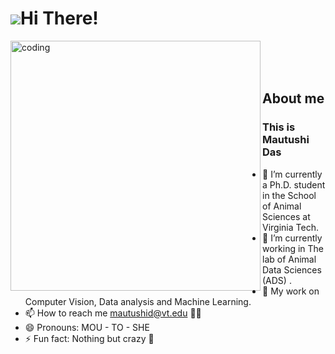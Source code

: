 ![](https://user-images.githubusercontent.com/18350557/176309783-0785949b-9127-417c-8b55-ab5a4333674e.gif)Hi There!
======================================================================================================================================

<img align="left" alt="coding" width="400" src="https://user-images.githubusercontent.com/59734313/157189039-c09b3e38-9f42-42c0-ab54-14f1574190a7.gif"/>

<br>
<br>
<br>

About me
--------
 

### This is Mautushi Das
  - 🔭 I’m currently a Ph.D. student in the School of Animal Sciences at Virginia Tech.
  - 🌱 I’m currently working in The lab of Animal Data Sciences (ADS) .
  - 💞️ My work on Computer Vision, Data analysis and Machine Learning.
  - 📫 How to reach me mautushid@vt.edu :woman_student:
  - 😄 Pronouns: MOU - TO - SHE
  - ⚡ Fun fact: Nothing but crazy :zany_face: 
</p>
